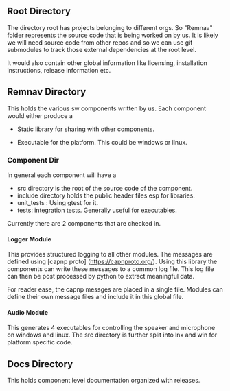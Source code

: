 ## Root Directory
The directory root has projects belonging to different orgs. So "Remnav" folder represents the source code that is being worked on by us. It is likely we will need source code from other repos and so we can use git submodules to track those external dependencies at the root level.

It would also contain other global information like licensing, installation instructions, release information etc.

## Remnav Directory
This holds the various sw components written by us. Each component would either produce a

* Static library for sharing with other components.

* Executable for the platform. This could be windows or linux.

### Component Dir
In general each component will have a 
* src directory is the root of the source code of the component.
* include directory holds the public header files esp for libraries. 
* unit_tests : Using gtest for it.
* tests: integration tests. Generally useful for executables.

Currently there are 2 components that are checked in.

#### Logger Module
This provides structured logging to all other modules. The messages are defined using [capnp proto] (https://capnproto.org/). Using this library the components can write these messages to a common log file. This log file can then be post processed by python to extract meaningful data.

For reader ease, the capnp messges are placed in a single file. Modules can define their own message files and include it in this global file.

#### Audio Module
This generates 4 executables for controlling the speaker and microphone on windows and linux. 
The src directory is further split into lnx and win for platform specific code.

## Docs Directory
This holds component level documentation organized with releases.